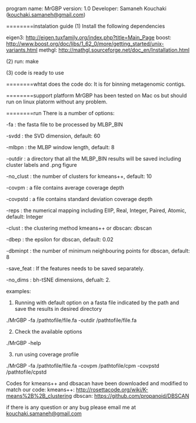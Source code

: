 program name: MrGBP
version: 1.0
Developer: Samaneh Kouchaki (kouchaki.samaneh@gmail.com)


========instalation guide
(1) Install the following dependencies

eigen3: http://eigen.tuxfamily.org/index.php?title=Main_Page
boost: http://www.boost.org/doc/libs/1_62_0/more/getting_started/unix-variants.html
methgl: http://mathgl.sourceforge.net/doc_en/Installation.html

(2) run: make

(3) code is ready to use


========whtat does the code do:
It is for binning metagenomic contigs.

========support platform
MrGBP has been tested on Mac os but should run on linux platorm without any problem.


========run 
There is a number of options:

-fa <filepath> : the fasta file to be processed by MLBP_BIN

-svdd <dim> : the SVD dimension, default: 60

-mlbpn <dim> : the MLBP window length, default: 8

-outdir <filepath> : a directory that all the MLBP_BIN results will be saved including cluster labels and .png figure

-no_clust <num> : the number of clusters for kmeans++, default: 10

-covpm <num> : a file contains average coverage depth

-covpstd <num> : a file contains standard deviation coverage depth

-reps <method> : the numerical mapping including EIIP, Real, Integer, Paired, Atomic, default: Integer

-clust <method> : the clustering method kmeans++ or dbscan: dbscan

-dbep <num> : the epsilon for dbscan, default: 0.02

-dbminpt <num> : the number of minimum neighbouring points for dbscan, default: 8

-save_feat : If the features needs to be saved separately.

-no_dims : bh-tSNE dimensions, defualt: 2.

examples: 

1. Running with default option on a fasta file indicated by the path and save the results in desired directory

./MrGBP -fa /pathtofile/file.fa -outdir /pathtofile/file.fa


2. Check the available options

./MrGBP -help

3. run using coverage profile

./MrGBP -fa /pathtofile/file.fa -covpm /pathtofile/cpm -covpstd /pathtofile/cpstd


Codes for kmeans++ and dbsacan have been downloaded and modified to match our code:
kmeans++: http://rosettacode.org/wiki/K-means%2B%2B_clustering
dbscan: https://github.com/propanoid/DBSCAN

if there is any question or any bug please email me at <kouchaki.samaneh@gmail.com>


